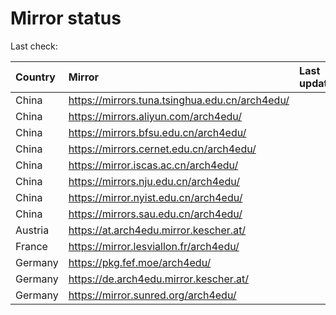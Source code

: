 <script src="./time.js"></script>
# Mirror status
Last check: <script type="text/javascript">localize(1705789018.1282372);</script>

|Country|Mirror|Last update|
|:------|:-----|:----------|
|China|https://mirrors.tuna.tsinghua.edu.cn/arch4edu/|<script type="text/javascript">localize(1705775530);</script>|
|China|https://mirrors.aliyun.com/arch4edu/|<script type="text/javascript">localize(1705732397);</script>|
|China|https://mirrors.bfsu.edu.cn/arch4edu/|<script type="text/javascript">localize(1705775530);</script>|
|China|https://mirrors.cernet.edu.cn/arch4edu/|<script type="text/javascript">localize(1705775530);</script>|
|China|https://mirror.iscas.ac.cn/arch4edu/|<script type="text/javascript">localize(1705732397);</script>|
|China|https://mirrors.nju.edu.cn/arch4edu/|<script type="text/javascript">localize(1705689142);</script>|
|China|https://mirror.nyist.edu.cn/arch4edu/|<script type="text/javascript">localize(1705775530);</script>|
|China|https://mirrors.sau.edu.cn/arch4edu/|<script type="text/javascript">localize(1705775530);</script>|
|Austria|https://at.arch4edu.mirror.kescher.at/|<script type="text/javascript">localize(1705775530);</script>|
|France|https://mirror.lesviallon.fr/arch4edu/|<script type="text/javascript">localize(1705732397);</script>|
|Germany|https://pkg.fef.moe/arch4edu/|<script type="text/javascript">localize(1705775530);</script>|
|Germany|https://de.arch4edu.mirror.kescher.at/|<script type="text/javascript">localize(1705775530);</script>|
|Germany|https://mirror.sunred.org/arch4edu/|<script type="text/javascript">localize(1705775530);</script>|

<script src="./tablefilter/tablefilter.js"></script>
<script src="./table.js"></script>